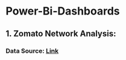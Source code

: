# Power-Bi-Dashboards

## 1. Zomato Network Analysis:

### Data Source: [Link](https://www.kaggle.com/shrutimehta/zomato-restaurants-data)
